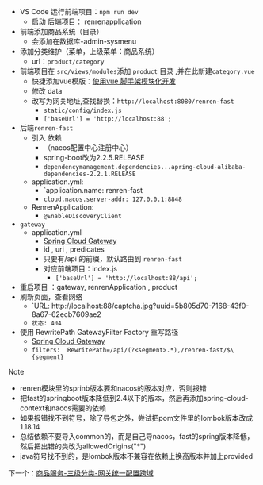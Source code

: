 - VS Code 运行前端项目：`npm run dev`
	- 启动 后端项目： renrenapplication
- 前端添加商品系统（目录）
	- 会添加在数据库-admin-sysmenu
- 添加分类维护（菜单，上级菜单：商品系统）
	- url：`product/category`
- 前端项目在 `src/views/modules`添加 `product` 目录 ,并在此新建`category.vue`
	- 快捷添加vue模版：[使用vue 脚手架模块化开发](使用vue%20脚手架模块化开发.md)
	- 修改 data
	- 改写为网关地址,查找替换：`http://localhost:8080/renren-fast`
		- `static/config/index.js` 
		- `['baseUrl'] = 'http://localhost:88';`
- 后端`renren-fast`
	- 引入 依赖
		- （nacos配置中心注册中心）
		- spring-boot改为2.2.5.RELEASE
		-  `dependencymanagement.dependencies...apring-cloud-alibaba-dependencies-2.2.1.RELEASE`
	- application.yml:
		- `application.name: renren-fast  
		- `cloud.nacos.server-addr: 127.0.0.1:8848`
	- RenrenApplication:
		- `@EnableDiscoveryClient`
- `gateway`
	- application.yml
		- [Spring Cloud Gateway](https://cloud.spring.io/spring-cloud-gateway/reference/html/#gateway-request-predicates-factories)
		- id , uri , predicates
		- 只要有/api 的前缀，默认路由到 `renren-fast`
		- 对应前端项目：index.js
			- `['baseUrl'] = 'http://localhost:88/api';`
- 重启项目 ：gateway, renrenApplication , product
- 刷新页面，查看网络
	- `URL: http://localhost:88/captcha.jpg?uuid=5b805d70-7168-43f0-8a67-62ecb7609ae2
	- `状态: 404`
- 使用 RewritePath GatewayFilter Factory 重写路径
	- [Spring Cloud Gateway](https://cloud.spring.io/spring-cloud-gateway/reference/html/#the-rewritepath-gatewayfilter-factory)
	- `filters:  RewritePath=/api/(?<segment>.*),/renren-fast/$\{segment}`

>[!note]
> - renren模块里的sprinb版本要和nacos的版本对应，否则报错
>- 把fast的springboot版本降低到2.4以下的版本，然后再添加spring-cloud-context和nacos需要的依赖
>- 如果报错找不到符号，除了导包之外，尝试把pom文件里的lombok版本改成1.18.14
>- 总结依赖不要导入common的，而是自己导nacos，fast的spring版本降低，然后把出错的类改为allowedOrigins("*")
>- java符号找不到的，是lombok版本不兼容在依赖上换高版本并加上<scope>provided</scope>


下一个：[商品服务-三级分类-网关统一配置跨域](商品服务-三级分类-网关统一配置跨域.md)
